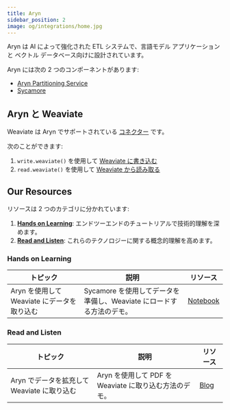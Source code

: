 ```yaml
---
title: Aryn
sidebar_position: 2
image: og/integrations/home.jpg
---
```


Aryn は AI によって強化された ETL システムで、言語モデル アプリケーションと ベクトル データベース向けに設計されています。 

Aryn には次の 2 つのコンポーネントがあります:  
* [Aryn Partitioning Service](https://sycamore.readthedocs.io/en/stable/aryn_cloud/accessing_the_partitioning_service.html)  
* [Sycamore](https://github.com/aryn-ai/sycamore)

## Aryn と Weaviate
Weaviate は Aryn でサポートされている [コネクター](https://sycamore.readthedocs.io/en/stable/sycamore/connectors/weaviate.html) です。

次のことができます:  
1. `write.weaviate()` を使用して [Weaviate に書き込む](https://sycamore.readthedocs.io/en/stable/sycamore/connectors/weaviate.html#writing-to-weaviate)  
2. `read.weaviate()` を使用して [Weaviate から読み取る](https://sycamore.readthedocs.io/en/stable/sycamore/connectors/weaviate.html#reading-from-weaviate)  

## Our Resources 
リソースは 2 つのカテゴリに分かれています:  
1. [**Hands on Learning**](#hands-on-learning): エンドツーエンドのチュートリアルで技術的理解を深めます。  
2. [**Read and Listen**](#read-and-listen): これらのテクノロジーに関する概念的理解を高めます。  

### Hands on Learning

| トピック | 説明 | リソース | 
| --- | --- | --- |
| Aryn を使用して Weaviate にデータを取り込む | Sycamore を使用してデータを準備し、Weaviate にロードする方法のデモ。 | [Notebook](https://github.com/weaviate/recipes/blob/main/integrations/data-platforms/aryn/weaviate_blog_post.ipynb) |

### Read and Listen 
| トピック | 説明 | リソース | 
| --- | --- | --- |
| Aryn でデータを拡充して Weaviate に取り込む | Aryn を使用して PDF を Weaviate に取り込む方法のデモ。 | [Blog](https://weaviate.io/blog/sycamore-and-weaviate) |



